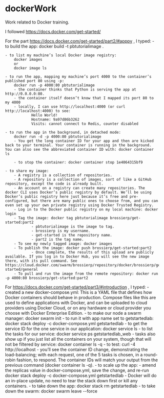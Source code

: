 # dockerWork
Work related to Docker training.


I followed https://docs.docker.com/get-started/


For the part https://docs.docker.com/get-started/part2/#apppy , I typed:
	- to build the app: 
		docker build -t pbtutorialimage .

	- to list my machine’s local Docker image registry:
		docker images
		or
		docker image ls

	- to run the app, mapping my machine’s port 4000 to the container’s published port 80 using -p:
		docker run -p 4000:80 pbtutorialimage
		- the container thinks that Python is serving the app at http://0.0.0.0:80. 
		- the container itself doesn’t know that I mapped its port 80 to my 4000
		- locally, I can use http://localhost:4000 (or curl http://localhost:4000) to see:
				Hello World!
				Hostname: 9a97d86b3262
				Visits: cannot connect to Redis, counter disabled

	- to run the app in the background, in detached mode:
		docker run -d -p 4000:80 pbtutorialimage
		- You get the long container ID for your app and then are kicked back to your terminal. Your container is running in the background. You can also see the abbreviated container ID with: docker container ls

		- to stop the container: docker container stop 1e4064315bf9

	- to share my image:
		- A registry is a collection of repositories.
		- A repository is a collection of images, sort of like a GitHub repository, except the code is already built.
		- An account on a registry can create many repositories. The docker CLI uses Docker’s public registry by default. We’ll be using Docker’s public registry here just because it’s free and pre-configured, but there are many public ones to choose from, and you can even set up your own private registry using Docker Trusted Registry.
		- Log in to the Docker public registry on my local machine: docker login
		- Tag the image: docker tag pbtutorialimage brossierp/get-started:part2
				- pbtutorialimage is the image to tag.
				- brossierp is my username.
				- get-started is the repository name.
				- part2 is the tag name.
		- To see my newly tagged image: docker images
		- To publish the image: docker push brossierp/get-started:part2
				- Once complete, the results of this upload are publicly available. If you log in to Docker Hub, you will see the new image there, with its pull command. See https://cloud.docker.com/swarm/brossierp/repository/docker/brossierp/get-started/general
		- To pull and run the image from the remote repository: docker run -p 4000:80 brossierp/get-started:part2


For https://docs.docker.com/get-started/part3/#introduction , I typed:
	- created a new docker-compose.yml: This is a YAML file that defines how Docker containers should behave in production. Compose files like this are used to define applications with Docker, and can be uploaded to cloud providers using Docker Cloud, or on any hardware or cloud provider you choose with Docker Enterprise Edition.
	- to make our node a swarm manager: docker swarm init
	- to run it with app name set to getstartedlab: docker stack deploy -c docker-compose.yml getstartedlab
	- to get the service ID for the one service in our application: docker service ls
	- to list the tasks for our service: docker service ps getstartedlab_web
		- tasks also show up if you just list all the containers on your system, though that will not be filtered by service: docker container ls -q
	- to test: curl -4 http://localhost
		- you’ll see the container ID change, demonstrating the load-balancing; with each request, one of the 5 tasks is chosen, in a round-robin fashion, to respond. The container IDs will match your output from the previous command (docker container ls -q).
	- to scale up the app:
		- amend the replicas value in docker-compose.yml, save the change, and re-run docker stack deploy -c docker-compose.yml getstartedlab
		- Docker will do an in-place update, no need to tear the stack down first or kill any containers.
	- to take down the app: docker stack rm getstartedlab
	- to take down the swarm: docker swarm leave --force
